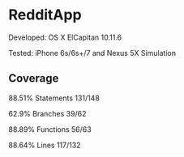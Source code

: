 # RedditApp

Developed: OS X ElCapitan 10.11.6

Tested: iPhone 6s/6s+/7 and Nexus 5X Simulation

## Coverage

88.51% Statements 131/148

62.9% Branches 39/62

88.89% Functions 56/63

88.64% Lines 117/132

